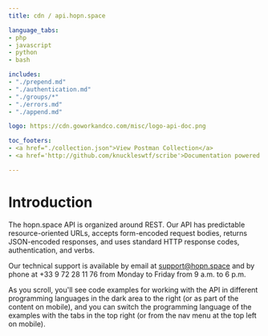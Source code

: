 ```yaml
---
title: cdn / api.hopn.space

language_tabs:
- php
- javascript
- python
- bash

includes:
- "./prepend.md"
- "./authentication.md"
- "./groups/*"
- "./errors.md"
- "./append.md"

logo: https://cdn.goworkandco.com/misc/logo-api-doc.png

toc_footers:
- <a href="./collection.json">View Postman Collection</a>
- <a href='http://github.com/knuckleswtf/scribe'>Documentation powered by Scribe ✍</a>

---
```


# Introduction

The hopn.space API is organized around REST. Our API has predictable resource-oriented URLs, accepts form-encoded request bodies, returns JSON-encoded responses, and uses standard HTTP response codes, authentication, and verbs.

Our technical support is available by email at support@hopn.space and by phone at +33 9 72 28 11 76 from Monday to Friday from 9 a.m. to 6 p.m.

<aside>As you scroll, you'll see code examples for working with the API in different programming languages in the dark area to the right (or as part of the content on mobile), and you can switch the programming language of the examples with the tabs in the top right (or from the nav menu at the top left on mobile).</aside>
